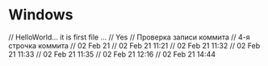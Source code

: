 # Windows
// HelloWorld... it is first file ...
// Yes
// Проверка записи коммита
// 4-я строчка коммита
// 02 Feb 21
// 02 Feb 21 11:21
// 02 Feb 21 11:32
// 02 Feb 21 11:33
// 02 Feb 21 11:35
// 02 Feb 21 12:16
// 02 Feb 21 14:44
